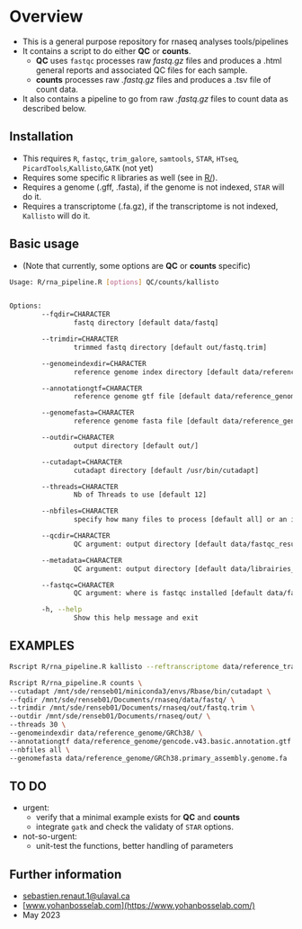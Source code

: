 # Overview
 * This is a general purpose repository for rnaseq analyses tools/pipelines
 * It contains a script to do either **QC** or **counts**.
   * **QC** uses `fastqc` processes raw *fastq.gz* files and produces a .html general reports and associated QC files for each sample.
   * **counts** processes raw *.fastq.gz* files and produces a .tsv file of count data.
 * It also contains a pipeline to go from raw *.fastq.gz* files to count data as described below.


## Installation
  * This requires `R`, `fastqc`, `trim_galore`, `samtools`, `STAR`, `HTseq`, `PicardTools`,`Kallisto`,`GATK` (not yet)
  * Requires some specific `R` libraries as well (see in [R/](R/)).
  * Requires a genome (.gff, .fasta), if the genome is not indexed, `STAR` will do it.
  * Requires a transcriptome (.fa.gz), if the transcriptome is not indexed, `Kallisto` will do it.


## Basic usage
  * (Note that currently, some options are **QC** or **counts** specific)
``` bash
Usage: R/rna_pipeline.R [options] QC/counts/kallisto


Options:
        --fqdir=CHARACTER
                fastq directory [default data/fastq]

        --trimdir=CHARACTER
                trimmed fastq directory [default out/fastq.trim]

        --genomeindexdir=CHARACTER
                reference genome index directory [default data/reference_genome/chr1_small_index]

        --annotationgtf=CHARACTER
                reference genome gtf file [default data/reference_genome/gencode.v43.primary_assembly.annotation_small.gtf]

        --genomefasta=CHARACTER
                reference genome fasta file [default data/reference_genome/chr1_small.fa]

        --outdir=CHARACTER
                output directory [default out/]

        --cutadapt=CHARACTER
                cutadapt directory [default /usr/bin/cutadapt]

        --threads=CHARACTER
                Nb of Threads to use [default 12]

        --nbfiles=CHARACTER
                specify how many files to process [default all] or an integer or two integers seperated by a comma (e.g. 2,4)

        --qcdir=CHARACTER
                QC argument: output directory [default data/fastqc_results]

        --metadata=CHARACTER
                QC argument: output directory [default data/librairies_1_a_70_et_RIN.xlsx]

        --fastqc=CHARACTER
                QC argument: where is fastqc installed [default data/fastqc]

        -h, --help
                Show this help message and exit

```

## EXAMPLES
``` bash
Rscript R/rna_pipeline.R kallisto --reftranscriptome data/reference_transcriptome/chr1.fasta.gz --quantdir out/kallisto --trimdir out/fastq.trim

Rscript R/rna_pipeline.R counts \
--cutadapt /mnt/sde/renseb01/miniconda3/envs/Rbase/bin/cutadapt \
--fqdir /mnt/sde/renseb01/Documents/rnaseq/data/fastq/ \
--trimdir /mnt/sde/renseb01/Documents/rnaseq/out/fastq.trim \
--outdir /mnt/sde/renseb01/Documents/rnaseq/out/ \
--threads 30 \
--genomeindexdir data/reference_genome/GRCh38/ \
--annotationgtf data/reference_genome/gencode.v43.basic.annotation.gtf \
--nbfiles all \
--genomefasta data/reference_genome/GRCh38.primary_assembly.genome.fa

```
## TO DO 
  * urgent:
    * verify that a minimal example exists for **QC** and **counts**
    * integrate `gatk` and check the validaty of `STAR` options.
  * not-so-urgent:
    * unit-test the functions, better handling of parameters

    

## Further information
  * sebastien.renaut.1@ulaval.ca
  * [www.yohanbosselab.com](https://www.yohanbosselab.com/)
  * May 2023

